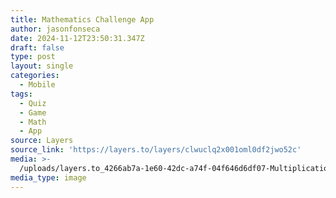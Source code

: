 ```yaml
---
title: Mathematics Challenge App
author: jasonfonseca
date: 2024-11-12T23:50:31.347Z
draft: false
type: post
layout: single
categories:
  - Mobile
tags:
  - Quiz
  - Game
  - Math
  - App
source: Layers
source_link: 'https://layers.to/layers/clwuclq2x001oml0df2jwo52c'
media: >-
  /uploads/layers.to_4266ab7a-1e60-42dc-a74f-04f646d6df07-Multiplication-Challenge.png.webp
media_type: image
---
```


